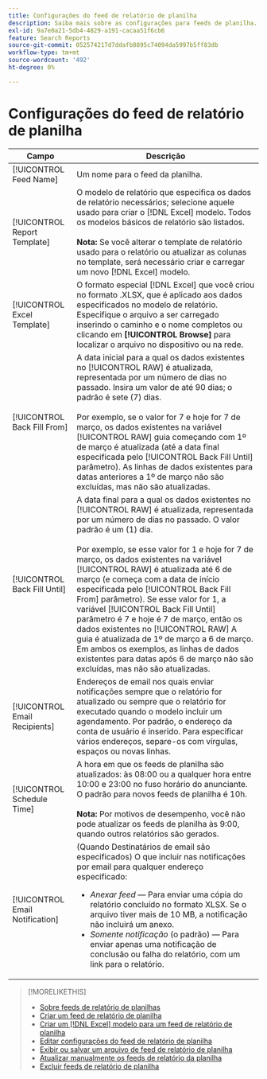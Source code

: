 ```yaml
---
title: Configurações do feed de relatório de planilha
description: Saiba mais sobre as configurações para feeds de planilha.
exl-id: 9a7e0a21-5db4-4829-a191-cacaa51f6cb6
feature: Search Reports
source-git-commit: 052574217d7ddafb8895c74094da5997b5ff83db
workflow-type: tm+mt
source-wordcount: '492'
ht-degree: 0%

---
```


# Configurações do feed de relatório de planilha

| Campo | Descrição |
|---|---|
| [!UICONTROL Feed Name] | Um nome para o feed da planilha. |
| [!UICONTROL Report Template] | O modelo de relatório que especifica os dados de relatório necessários; selecione aquele usado para criar o [!DNL Excel] modelo. Todos os modelos básicos de relatório são listados.<br><br><b>Nota:</b> Se você alterar o template de relatório usado para o relatório ou atualizar as colunas no template, será necessário criar e carregar um novo [!DNL Excel] modelo. |
| [!UICONTROL Excel Template] | O formato especial [!DNL Excel] que você criou no formato .XLSX, que é aplicado aos dados especificados no modelo de relatório. Especifique o arquivo a ser carregado inserindo o caminho e o nome completos ou clicando em <b>[!UICONTROL Browse]</b> para localizar o arquivo no dispositivo ou na rede. |
| [!UICONTROL Back Fill From] | A data inicial para a qual os dados existentes no [!UICONTROL RAW] é atualizada, representada por um número de dias no passado. Insira um valor de até 90 dias; o padrão é sete (7) dias.<br><br>Por exemplo, se o valor for 7 e hoje for 7 de março, os dados existentes na variável [!UICONTROL RAW] guia começando com 1º de março é atualizada (até a data final especificada pelo [!UICONTROL Back Fill Until] parâmetro). As linhas de dados existentes para datas anteriores a 1º de março não são excluídas, mas não são atualizadas. |
| [!UICONTROL Back Fill Until] | A data final para a qual os dados existentes no [!UICONTROL RAW] é atualizada, representada por um número de dias no passado. O valor padrão é um (1) dia.<br><br>Por exemplo, se esse valor for 1 e hoje for 7 de março, os dados existentes na variável [!UICONTROL RAW] é atualizada até 6 de março (e começa com a data de início especificada pelo [!UICONTROL Back Fill From] parâmetro). Se esse valor for 1, a variável [!UICONTROL Back Fill Until] parâmetro é 7 e hoje é 7 de março, então os dados existentes no [!UICONTROL RAW] A guia é atualizada de 1º de março a 6 de março. Em ambos os exemplos, as linhas de dados existentes para datas após 6 de março não são excluídas, mas não são atualizadas. |
| [!UICONTROL Email Recipients] | Endereços de email nos quais enviar notificações sempre que o relatório for atualizado ou sempre que o relatório for executado quando o modelo incluir um agendamento. Por padrão, o endereço da conta de usuário é inserido. Para especificar vários endereços, separe-os com vírgulas, espaços ou novas linhas. |
| [!UICONTROL Schedule Time] | A hora em que os feeds de planilha são atualizados: às 08:00 ou a qualquer hora entre 10:00 e 23:00 no fuso horário do anunciante. O padrão para novos feeds de planilha é 10h.<br><br><b>Nota:</b> Por motivos de desempenho, você não pode atualizar os feeds de planilha às 9:00, quando outros relatórios são gerados. |
| [!UICONTROL Email Notification] | (Quando Destinatários de email são especificados) O que incluir nas notificações por email para qualquer endereço especificado:<ul><li><i>Anexar feed</i> — Para enviar uma cópia do relatório concluído no formato XLSX. Se o arquivo tiver mais de 10 MB, a notificação não incluirá um anexo.</li><li><i>Somente notificação</i> (o padrão) — Para enviar apenas uma notificação de conclusão ou falha do relatório, com um link para o relatório.</li></ul> |

>[!MORELIKETHIS]
>
>* [Sobre feeds de relatório de planilhas](spreadsheet-feed-about.md)
>* [Criar um feed de relatório de planilha](spreadsheet-feed-create.md)
>* [Criar um [!DNL Excel] modelo para um feed de relatório de planilha](spreadsheet-feed-create-excel-template.md)
>* [Editar configurações do feed de relatório de planilha](spreadsheet-feed-edit.md)
>* [Exibir ou salvar um arquivo de feed de relatório de planilha](spreadsheet-feed-view-or-save.md)
>* [Atualizar manualmente os feeds de relatório da planilha](spreadsheet-feed-refresh.md)
>* [Excluir feeds de relatório de planilha](spreadsheet-feed-delete.md)
